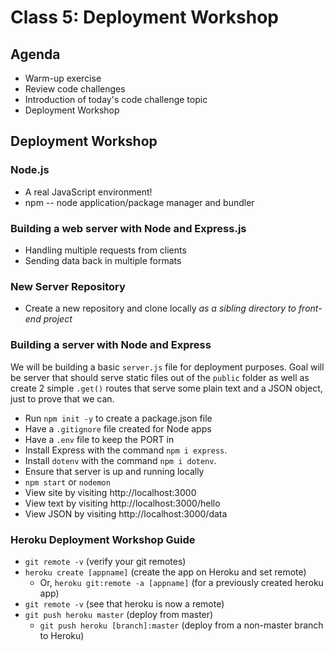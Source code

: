 # Class 5: Deployment Workshop 

## Agenda

- Warm-up exercise
- Review code challenges
- Introduction of today's code challenge topic
- Deployment Workshop

## Deployment Workshop

### Node.js

* A real JavaScript environment!
* npm -- node application/package manager and bundler

### Building a web server with Node and Express.js

* Handling multiple requests from clients
* Sending data back in multiple formats

### New Server Repository

* Create a new repository and clone locally _as a sibling directory to front-end project_

### Building a server with Node and Express

We will be building a basic `server.js` file for deployment purposes. Goal will be server that should serve static files out of the `public` folder as well as create 2 simple `.get()` routes that serve some plain text and a JSON object, just to prove that we can.

* Run `npm init -y` to create a package.json file
* Have a `.gitignore` file created for Node apps
* Have a `.env` file to keep the PORT in
* Install Express with the command `npm i express`. 
* Install `dotenv` with the command `npm i dotenv`. 
* Ensure that server is up and running locally
* `npm start` or `nodemon`
* View site by visiting http://localhost:3000
* View text by visiting http://localhost:3000/hello
* View JSON by visiting http://localhost:3000/data
  
### Heroku Deployment Workshop Guide

- `git remote -v`  (verify your git remotes)
- `heroku create [appname]`  (create the app on Heroku and set remote)
    - Or, `heroku git:remote -a [appname]` (for a previously created heroku app)
- `git remote -v` (see that heroku is now a remote)
- `git push heroku master` (deploy from master)
    - `git push heroku [branch]:master` (deploy from a non-master branch to Heroku)